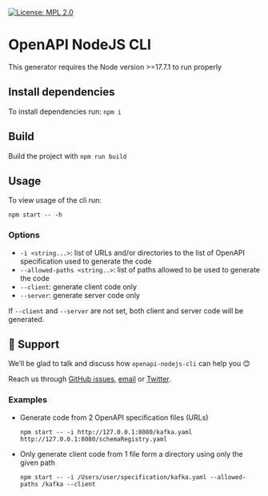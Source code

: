 [![License: MPL 2.0](https://img.shields.io/badge/License-MPL%202.0-brightgreen.svg)](https://github.com/corunet/openapi-nodejs-cli/blob/main/LICENSE)

# OpenAPI NodeJS CLI

This generator requires the Node version >=17.7.1 to run properly

## Install dependencies

To install dependencies run:
`npm i`

## Build

Build the project with `npm run build`

## Usage

To view usage of the cli run:

`npm start -- -h`

### Options

- `-i <string...>`: list of URLs and/or directories to the list of OpenAPI specification used to generate the code
- `--allowed-paths <string..>`: list of paths allowed to be used to generate the code
- `--client`: generate client code only
- `--server`: generate server code only

If `--client` and `--server` are not set, both client and server code will be generated.

## 🧰 Support

We’ll be glad to talk and discuss how `openapi-nodejs-cli` can help you 😊

Reach us through [GitHub issues](https://github.com/corunet/openapi-nodejs-cli/issues), [email](mailto:info@corunet.com) or [Twitter](https://twitter.com/corunet).


### Examples

- Generate code from 2 OpenAPI specification files (URLs)

  `npm start -- -i http://127.0.0.1:8080/kafka.yaml http://127.0.0.1:8080/schemaRegistry.yaml`

- Only generate client code from 1 file form a directory using only the given path

  `npm start -- -i /Users/user/specification/kafka.yaml --allowed-paths /kafka --client`
